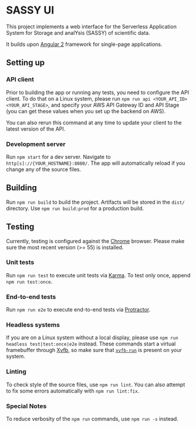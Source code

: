 # SASSY UI

This project implements a web interface for
the Serverless Application System for Storage and analYsis (SASSY) of scientific data.

It builds upon [Angular 2](https://angular.io/) framework for single-page applications.

## Setting up

### API client

Prior to building the app or running any tests, you need to configure the API client.
To do that on a Linux system, please run `npm run api <YOUR_API_ID> <YOUR_API_STAGE>`,
and specify your AWS API Gateway ID and API Stage
(you can get these values when you set up the backend on AWS).

You can also rerun this command at any time to update your client to the latest version of the API.

### Development server
Run `npm start` for a dev server.
Navigate to `http[s]://{YOUR_HOSTNAME}:8080/`.
The app will automatically reload if you change any of the source files.

## Building

Run `npm run build` to build the project.
Artifacts will be stored in the `dist/` directory.
Use `npm run build:prod` for a production build.

## Testing

Currently, testing is configured against the [Chrome](https://www.google.com/chrome/) browser.
Please make sure the most recent version (>= 55) is installed.

### Unit tests

Run `npm run test` to execute unit tests via [Karma](https://karma-runner.github.io).
To test only once, append `npm run test:once`.

### End-to-end tests

Run `npm run e2e` to execute end-to-end tests via [Protractor](http://www.protractortest.org/).

### Headless systems

If you are on a Linux system without a local display,
please use `npm run headless test|test:once|e2e` instead.
These commands start a virtual framebuffer through
[Xvfb](https://www.x.org/archive/X11R7.6/doc/man/man1/Xvfb.1.xhtml),
so make sure that [`xvfb-run`](http://manpages.ubuntu.com/manpages/trusty/man1/xvfb-run.1.html)
is present on your system.

### Linting

To check style of the source files, use `npm run lint`.
You can also attempt to fix some errors automatically with `npm run lint:fix`.

### Special Notes

To reduce verbosity of the `npm run` commands, use `npm run -s` instead.
